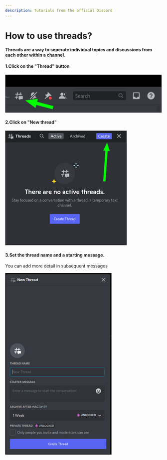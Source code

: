 ```yaml
---
description: Tutorials from the official Discord
---
```


# How to use threads?

**Threads are a way to seperate individual topics and discussions from each other within a channel.**

#### 1.Click on the "Thread" button&#x20;

![](<../../.gitbook/assets/image (38).png>)

#### 2.Click on "New thread"

![](<../../.gitbook/assets/image (35).png>)

#### 3.Set the thread name and a starting message.&#x20;

You can add more detail in subsequent messages

![](<../../.gitbook/assets/image (43).png>)
